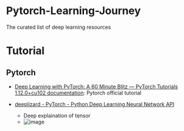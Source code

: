 # Pytorch-Learning-Journey
The curated list of deep learning resources

# Tutorial

## Pytorch

* [Deep Learning with PyTorch: A 60 Minute Blitz — PyTorch Tutorials 1.12.0+cu102 documentation](https://pytorch.org/tutorials/beginner/deep_learning_60min_blitz.html): Pytorch official tutorial

* [deeplizard - PyTorch - Python Deep Learning Neural Network API](https://www.youtube.com/watch?v=v5cngxo4mIg&list=PLZbbT5o_s2xrfNyHZsM6ufI0iZENK9xgG)
  * Deep explaination of tensor
  * ![image](https://user-images.githubusercontent.com/71711489/183897714-9e8b8508-2bc3-4bfd-b61e-600c4bd47711.png)

